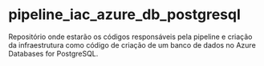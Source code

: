 # pipeline_iac_azure_db_postgresql
Repositório onde estarão os códigos responsáveis pela pipeline e criação da infraestrutura como código de criação de um banco de dados no Azure Databases for PostgreSQL.
